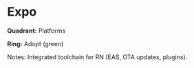 # Expo

**Quadrant:** Platforms

**Ring:** Adopt (green)

Notes: Integrated toolchain for RN (EAS, OTA updates, plugins).

